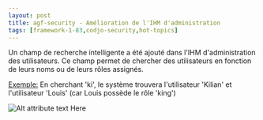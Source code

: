 ```yaml
---
layout: post
title: agf-security - Amélioration de l'IHM d'administration
tags: [framework-1-83,codjo-security,hot-topics]
---
```

Un champ de recherche intelligente a été ajouté dans l'IHM d'administration des utilisateurs. Ce champ permet de chercher des utilisateurs en fonction de leurs noms ou de leurs rôles assignés.

<u>Exemple:</u> En cherchant 'ki', le système trouvera l'utilisateur 'Kilian' et l'utilisateur 'Louis' (car Louis possède le rôle 'king')

![Alt attribute text Here](attachments/gui.png)

